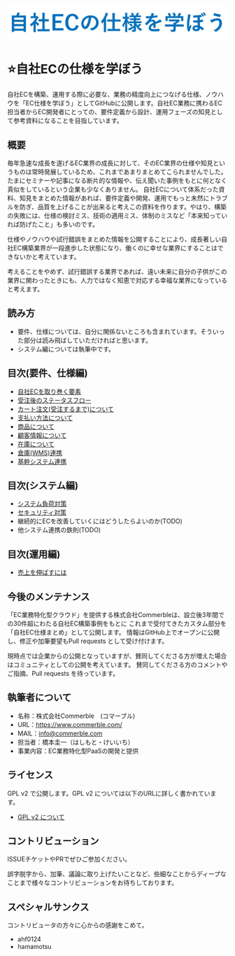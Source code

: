 ![自社ECの仕様を学ぼう](https://github.com/commerble/ecspec/blob/master/specs/media/title.jpg)


# :star:自社ECの仕様を学ぼう
自社ECを構築、運用する際に必要な、業務の精度向上につなげる仕様、ノウハウを「EC仕様を学ぼう」としてGitHubに公開します。自社EC業務に携わるEC担当者からEC開発者にとっての、要件定義から設計、運用フェーズの知見として参考資料になることを目指しています。

## 概要
毎年急速な成長を遂げるEC業界の成長に対して、そのEC業界の仕様や知見というものは常時発展しているため、これまであまりまとめてこられませんでした。たまにセミナーや記事になる断片的な情報や、伝え聞いた事例をもとに何となく真似をしているという企業も少なくありません。
自社ECについて体系だった資料、知見をまとめた情報があれば、要件定義や開発、運用でもっと未然にトラブルを防ぎ、品質を上げることが出来ると考えこの資料を作ります。やはり、構築の失敗には、仕様の検討ミス、技術の適用ミス、体制のミスなど「本来知っていれば防げたこと」も多いのです。

仕様やノウハウや試行錯誤をまとめた情報を公開することにより、成長著しい自社EC構築業界が一段進歩した状態になり、働くのに幸せな業界にすることはできないかと考えています。

考えることをやめず、試行錯誤する業界であれば、遠い未来に自分の子供がこの業界に関わったときにも、人力ではなく知恵で対応する幸福な業界になっていると考えます。


## 読み方
- 要件、仕様については、自分に関係ないところも含まれています。そういった部分は読み飛ばしていただければと思います。
- システム編については執筆中です。

## 目次(要件、仕様編)
- [自社ECを取り巻く要素](https://github.com/commerble/ecspec/blob/master/specs/EC.md)
- [受注後のステータスフロー](https://github.com/commerble/ecspec/blob/master/specs/OrderStatus.md)
- [カート注文(受注するまで)について](https://github.com/commerble/ecspec/blob/master/specs/Order.md)
- [支払い方法について](https://github.com/commerble/ecspec/blob/master/specs/Payment.md)
- [商品について](https://github.com/commerble/ecspec/blob/master/specs/Product.md)
- [顧客情報について](https://github.com/commerble/ecspec/blob/master/specs/Customer.md)
- [在庫について](https://github.com/commerble/ecspec/blob/master/specs/Stock.md)
- [倉庫(WMS)連携](https://github.com/commerble/ecspec/blob/master/specs/WMS.md)
- [基幹システム連携](https://github.com/commerble/ecspec/blob/master/specs/Federation.md)


## 目次(システム編)
- [システム負荷対策](https://github.com/commerble/ecspec/blob/master/specs/SystemLoad.md)
- [セキュリティ対策](https://github.com/commerble/ecspec/blob/master/specs/Seurity.md)
- 継続的にECを改善していくにはどうしたらよいのか(TODO)
- 他システム連携の鉄則(TODO)


## 目次(運用編)
- [売上を伸ばすには](https://github.com/commerble/ecspec/blob/master/specs/Promotion.md)


## 今後のメンテナンス
「EC業務特化型クラウド」を提供する株式会社Commerbleは、設立後3年間での30件超にわたる自社EC構築事例をもとに
これまで受付てきたカスタム部分を「自社EC仕様まとめ」として公開します。
情報はGitHub上でオープンに公開し、修正や加筆要望もPull requests として受け付けます。

現時点では企業からの公開となっていますが、賛同してくださる方が増えた場合はコミュニティとしての公開を考えています。
賛同してくださる方のコメントやご指摘、Pull requests を待っています。


## 執筆者について
- 名称：株式会社Commerble　(コマーブル)
- URL：https://www.commerble.com/
- MAIL：info@commerble.com
- 担当者：橋本圭一（はしもと・けいいち）
- 事業内容：EC業務特化型PaaSの開発と提供


## ライセンス
GPL v2 で公開します。GPL v2 については以下のURLに詳しく書かれています。
- [GPL v2 について](https://www.gnu.org/licenses/old-licenses/gpl-2.0-faq.ja.html#WhatDoesGPLStandFor)

## コントリビューション
ISSUEチケットやPRでぜひご参加ください。

誤字脱字から、加筆、議論に取り上げたいことなど、些細なことからディープなことまで様々なコントリビューションをお待ちしております。

## スペシャルサンクス
コントリビュータの方々に心からの感謝をこめて。
- ahf0124
- hamamotsu



